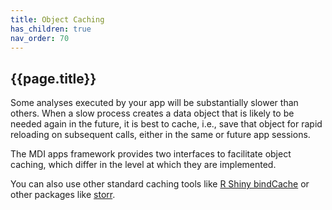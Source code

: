 ```yaml
---
title: Object Caching
has_children: true
nav_order: 70
---
```


## {{page.title}}

Some analyses executed by your app will be substantially
slower than others. When a slow process creates a 
data object that is likely to be needed again in the future,
it is best to cache, i.e., save
that object for rapid reloading on subsequent calls, either
in the same or future app sessions.

The MDI apps framework provides two interfaces
to facilitate object caching, which differ in
the level at which they are implemented. 

You can also use other standard caching tools like
[R Shiny bindCache](https://shiny.rstudio.com/app-stories/weather-lookup-caching.html)
or other packages like
[storr](https://cran.r-project.org/web/packages/storr/index.html).
